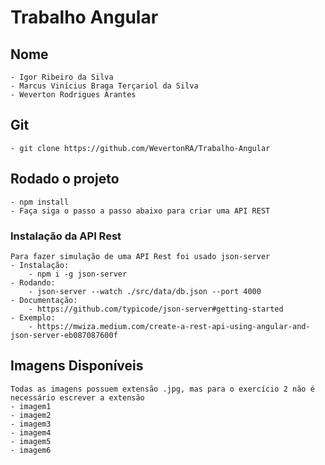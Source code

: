 # Trabalho Angular

## Nome
    - Igor Ribeiro da Silva
    - Marcus Vinícius Braga Terçariol da Silva
    - Weverton Rodrigues Arantes

## Git
    - git clone https://github.com/WevertonRA/Trabalho-Angular 

## Rodado o projeto
    - npm install
    - Faça siga o passo a passo abaixo para criar uma API REST 

### Instalação da API Rest
    Para fazer simulação de uma API Rest foi usado json-server
    - Instalação:
        - npm i -g json-server
    - Rodando:
        - json-server --watch ./src/data/db.json --port 4000
    - Documentação:
        - https://github.com/typicode/json-server#getting-started 
    - Exemplo:
        - https://mwiza.medium.com/create-a-rest-api-using-angular-and-json-server-eb087087600f
        
## Imagens Disponíveis
    Todas as imagens possuem extensão .jpg, mas para o exercício 2 não é necessário escrever a extensão
    - imagem1
    - imagem2
    - imagem3
    - imagem4
    - imagem5
    - imagem6

